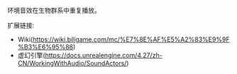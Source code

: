 环境音效在生物群系中重复播放。

扩展链接:

- Wiki(https://wiki.biligame.com/mc/%E7%8E%AF%E5%A2%83%E9%9F%B3%E6%95%88)
- 虚幻引擎(https://docs.unrealengine.com/4.27/zh-CN/WorkingWithAudio/SoundActors/)